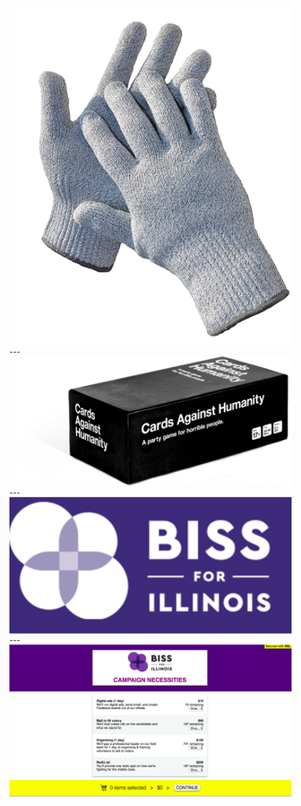 <img src="img/gloves.jpg" style="width: 75% important!;" />
---
<img src="img/cards.jpg" style="width: 75% important!;" />
---
<img src="img/biss.png" style="width: 75% important!;" />
---
<img src="img/wishlist.png" style="width: 75% important!;" />
